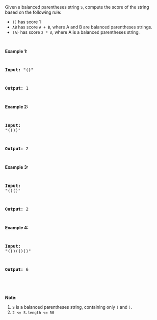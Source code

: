 Given a balanced parentheses string `` S ``, compute the score of the string based on the following rule:

*   `` () `` has score 1
*   `` AB `` has score `` A + B ``, where A and B are balanced parentheses strings.
*   `` (A) `` has score `` 2 * A ``, where A is a balanced parentheses string.

&nbsp;

<div>
<p><strong>Example 1:</strong></p>
<pre>
<strong>Input: </strong><span id="example-input-1-1">"()"</span>
<strong>Output: </strong><span id="example-output-1">1</span>
</pre>
<div>
<p><strong>Example 2:</strong></p>
<pre>
<strong>Input: </strong><span id="example-input-2-1">"(())"</span>
<strong>Output: </strong><span id="example-output-2">2</span>
</pre>
<div>
<p><strong>Example 3:</strong></p>
<pre>
<strong>Input: </strong><span id="example-input-3-1">"()()"</span>
<strong>Output: </strong><span id="example-output-3">2</span>
</pre>
<div>
<p><strong>Example 4:</strong></p>
<pre>
<strong>Input: </strong><span id="example-input-4-1">"(()(()))"</span>
<strong>Output: </strong><span id="example-output-4">6</span>
</pre>
<p>&nbsp;</p>
<p><strong>Note:</strong></p>
<ol>
<li><code>S</code> is a balanced parentheses string, containing only <code>(</code> and <code>)</code>.</li>
<li><code>2 &lt;= S.length &lt;= 50</code></li>
</ol>
</div>
</div>
</div>
</div>